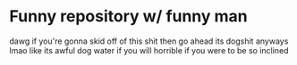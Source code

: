 # Funny repository w/ funny man
dawg if you're gonna skid off of this shit then go ahead
its dogshit anyways lmao
like
its awful
dog water
if you will
horrible if you were to be so inclined
